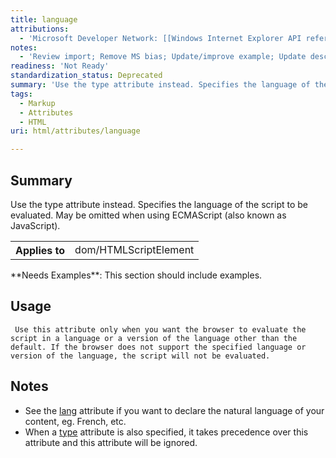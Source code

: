 ```yaml
---
title: language
attributions:
  - 'Microsoft Developer Network: [[Windows Internet Explorer API reference](http://msdn.microsoft.com/en-us/library/ie/hh828809%28v=vs.85%29.aspx) Article]'
notes:
  - 'Review import; Remove MS bias; Update/improve example; Update descriptions; Fix lists & compatibility info'
readiness: 'Not Ready'
standardization_status: Deprecated
summary: 'Use the type attribute instead. Specifies the language of the script to be evaluated. May be omitted when using ECMAScript (also known as JavaScript).'
tags:
  - Markup
  - Attributes
  - HTML
uri: html/attributes/language

---
```

## Summary

Use the type attribute instead. Specifies the language of the script to be evaluated. May be omitted when using ECMAScript (also known as JavaScript).

<table class="wikitable">
<tr>
<th>
Applies to

</th>
<td>
dom/HTMLScriptElement

</td>
</tr>
</table>
**Needs Examples**: This section should include examples.

## Usage

     Use this attribute only when you want the browser to evaluate the script in a language or a version of the language other than the default. If the browser does not support the specified language or version of the language, the script will not be evaluated.

## Notes

-   See the [lang](/html/attributes/lang) attribute if you want to declare the natural language of your content, eg. French, etc.
-   When a [type](/html/attributes/type) attribute is also specified, it takes precedence over this attribute and this attribute will be ignored.

